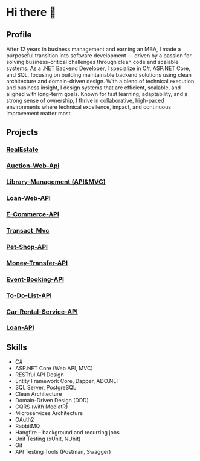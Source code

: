 # Hi there 👋

## Profile

After 12 years in business management and earning an MBA, I made a purposeful transition into software development — driven by a passion for solving business-critical challenges through clean code and scalable systems.
As a .NET Backend Developer, I specialize in C#, ASP.NET Core, and SQL, focusing on building maintainable backend solutions using clean architecture and domain-driven design.
With a blend of technical execution and business insight, I design systems that are efficient, scalable, and aligned with long-term goals. Known for fast learning, adaptability, and a strong sense of ownership, I thrive in collaborative, high-paced environments where technical excellence, impact, and continuous improvement matter most.


## Projects
### [RealEstate](https://github.com/mkharazishvili95/RealEstate)
### [Auction-Web-Api](https://github.com/mkharazishvili95/Auction-Web-Api)
### [Library-Management (API&MVC)](https://github.com/mkharazishvili95/Library-Api-Mvc)
### [Loan-Web-API](https://github.com/mkharazishvili95/Loan-Web-API)
### [E-Commerce-API](https://github.com/mkharazishvili95/E-Commerce-API)
### [Transact_Mvc](https://github.com/mkharazishvili95/Transact_Mvc)
### [Pet-Shop-API](https://github.com/mkharazishvili95/Pet-Shop-API)
### [Money-Transfer-API](https://github.com/mkharazishvili95/MoneyTransfer-API)
### [Event-Booking-API](https://github.com/mkharazishvili95/Event-Booking-API)
### [To-Do-List-API](https://github.com/mkharazishvili95/To-Do-List-API)
### [Car-Rental-Service-API](https://github.com/mkharazishvili95/Car-Rental-Service-API)
### [Loan-API](https://github.com/mkharazishvili95/Final_LoanAPI)

## Skills
- C#  
- ASP.NET Core (Web API, MVC)  
- RESTful API Design  
- Entity Framework Core, Dapper, ADO.NET  
- SQL Server, PostgreSQL
- Clean Architecture  
- Domain-Driven Design (DDD)  
- CQRS (with MediatR)  
- Microservices Architecture  
- OAuth2  
- RabbitMQ  
- Hangfire – background and recurring jobs  
- Unit Testing (xUnit, NUnit)  
- Git  
- API Testing Tools (Postman, Swagger)



